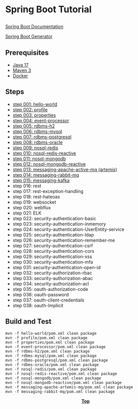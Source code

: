 # <p aligin="cenetr">Spring Boot Tutorial</p>

[Spring Boot Documentation](https://spring.io/projects/spring-boot)

[Spring Boot Generator](https://start.spring.io/)

## Prerequisites

* [Java 17](https://www.oracle.com/de/java/technologies/downloads/)
* [Maven 3](https://maven.apache.org/index.html) 
* [Docker](https://www.docker.com/)

## Steps

* [step 001: hello-world](hello-world)
* [step 002: profile](profile)
* [step 003: properties](properties)
* [step 004: event-processor](event-processor)
* [step 005: rdbms-h2](rdbms-h2)
* [step 006: rdbms-mysql](rdbms-mysql)
* [step 007: rdbms-postgresql](rdbms-postgresql)
* [step 008: rdbms-oracle](rdbms-oracle)
* [step 009: nosql-redis](nosql-redis)
* [step 010: nosql-redis-reactive](nosql-redis-reactive)
* [step 011: nosql-mongodb](nosql-mongodb)
* [step 012: nosql-mongodb-reactive](nosql-mongodb-reactive)
* [step 013: messaging-apache-active-mq (artemis)](messaging-apache-artemis-mq)
* [step 014: messaging-rabbit-mq](messaging-rabbit-mq)
* [step 015: messaging-kafka](messaging-kafka)
* step 016: rest
* step 017: rest-exception-handling
* step 018: rest-hateoas
* step 019: websocket
* step 020: webflux
* step 021: ELK
* step 022: security-authentication-basic
* step 023: security-authentication-inmemory
* step 024: security-authentication-UserEntity-service
* step 025: security-authentication-ldap
* step 026: security-authentication-remember-me
* step 027: security-authentication-csrf
* step 028: security-authentication-cors
* step 029: security-authentication-xss
* step 030: security-authentication-mfa
* step 031: security-authentication-open-id
* step 032: security-authorization-rbac
* step 033: security-authorization-abac
* step 034: security-authorization-acl
* step 035: oauth-authorization-code
* step 036: oauth-password
* step 037: oauth-client-credentials
* step 038: oauth-Implicit

## Build and Test

```shell
mvn -f hello-world/pom.xml clean package
mvn -f profile/pom.xml clean package
mvn -f properties/pom.xml clean package
mvn -f event-processor/pom.xml clean package
mvn -f rdbms-h2/pom.xml clean package
mvn -f rdbms-mysql/pom.xml clean package
mvn -f rdbms-postgresql/pom.xml clean package
mvn -f rdbms-oracle/pom.xml clean package
mvn -f nosql-redis/pom.xml clean package
mvn -f nosql-redis-reactive/pom.xml clean package
mvn -f nosql-mongodb/pom.xml clean package
mvn -f nosql-mongodb-reactive/pom.xml clean package
mvn -f messaging-apache-artemis-mq/pom.xml clean package
mvn -f messaging-rabbit-mq/pom.xml clean package
```

**<p align="center"> [Top](#spring-boot-tutorial) </p>**